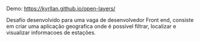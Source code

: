 Demo: https://kyrllan.github.io/open-layers/

Desafio desenvolvido para uma vaga de desenvolvedor Front end, consiste em criar uma aplicação geografica onde é possivel filtrar, localizar e visualizar informacoes de estações.


